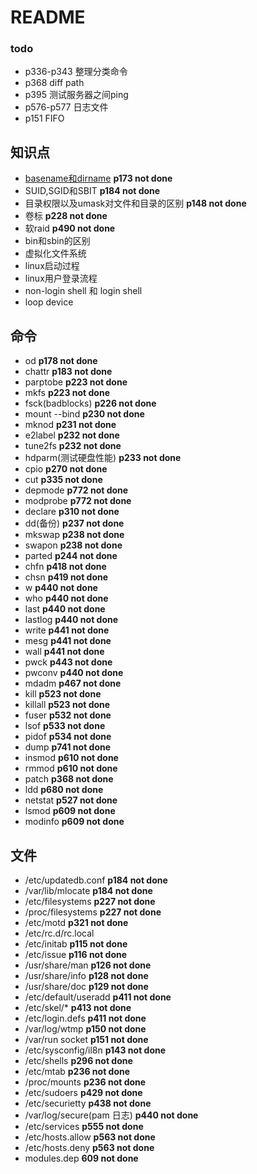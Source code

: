 # README

### todo

* p336-p343 整理分类命令
* p368 diff path
* p395 测试服务器之间ping
* p576-p577 日志文件
* p151 FIFO

## 知识点

* [basename和dirname](../linux知识点/basename和dirname.md) **p173 not done**
* SUID,SGID和SBIT **p184 not done**
* 目录权限以及umask对文件和目录的区别 **p148 not done**
* 卷标 **p228 not done**
* 软raid **p490 not done**
* bin和sbin的区别
* 虚拟化文件系统
* linux启动过程
* linux用户登录流程
* non-login shell 和 login shell
* loop device

## 命令

* od **p178 not done**
* chattr **p183 not done**
* parptobe **p223 not done**
* mkfs **p223 not done**
* fsck(badblocks) **p226 not done**
* mount --bind **p230 not done**
* mknod **p231 not done**
* e2label **p232 not done**
* tune2fs **p232 not done**
* hdparm(测试硬盘性能) **p233 not done**
* cpio **p270 not done**
* cut **p335 not done**
* depmode **p772 not done**
* modprobe **p772 not done**
* declare **p310 not done**
* dd(备份) **p237 not done**
* mkswap **p238 not done**
* swapon **p238 not done**
* parted **p244 not done**
* chfn **p418 not done**
* chsn **p419 not done**
* w **p440 not done**
* who **p440 not done**
* last **p440 not done**
* lastlog **p440 not done**
* write **p441 not done**
* mesg **p441 not done**
* wall **p441 not done**
* pwck **p443 not done**
* pwconv **p440 not done**
* mdadm **p467 not done**
* kill **p523 not done**
* killall **p523 not done**
* fuser **p532 not done**
* lsof **p533 not done**
* pidof **p534 not done**
* dump **p741 not done**
* insmod **p610 not done**
* rmmod **p610 not done**
* patch **p368 not done**
* ldd **p680 not done**
* netstat **p527 not done**
* lsmod **p609 not done**
* modinfo **p609 not done**

## 文件

* /etc/updatedb.conf **p184 not done**
* /var/lib/mlocate **p184 not done**
* /etc/filesystems **p227 not done**
* /proc/filesystems **p227 not done**
* /etc/motd **p321 not done**
* /etc/rc.d/rc.local
* /etc/initab **p115 not done**
* /etc/issue **p116 not done**
* /usr/share/man **p126 not done**
* /usr/share/info **p128 not done**
* /usr/share/doc **p129 not done**
* /etc/default/useradd **p411 not done**
* /etc/skel/* **p413 not done**
* /etc/login.defs **p411 not done**
* /var/log/wtmp **p150 not done**
* /var/run socket **p151 not done**
* /etc/sysconfig/il8n **p143 not done**
* /etc/shells **p296 not done**
* /etc/mtab **p236 not done**
* /proc/mounts **p236 not done**
* /etc/sudoers **p429 not done**
* /etc/securietty **p438 not done**
* /var/log/secure(pam 日志) **p440 not done**
* /etc/services **p555 not done**
* /etc/hosts.allow **p563 not done**
* /etc/hosts.deny **p563 not done**
* modules.dep **609 not done**
